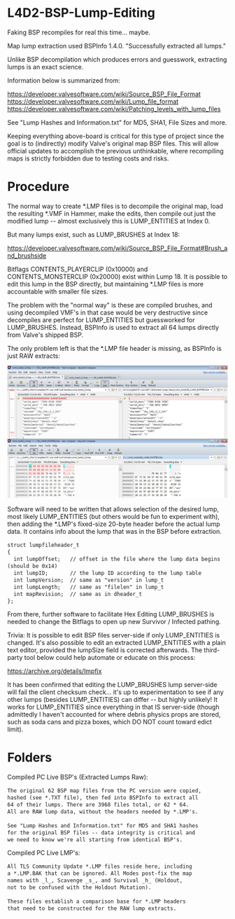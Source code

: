 # L4D2-BSP-Lump-Editing

Faking BSP recompiles for real this time... maybe.

Map lump extraction used BSPInfo 1.4.0. "Successfully extracted all lumps."

Unlike BSP decompilation which produces errors and guesswork, extracting
lumps is an exact science.

Information below is summarized from:

  https://developer.valvesoftware.com/wiki/Source_BSP_File_Format
  https://developer.valvesoftware.com/wiki/Lump_file_format
  https://developer.valvesoftware.com/wiki/Patching_levels_with_lump_files

See "Lump Hashes and Information.txt" for MD5, SHA1, File Sizes and more.

Keeping everything above-board is critical for this type of project since
the goal is to (indirectly) modify Valve's original map BSP files. This
will allow official updates to accomplish the previous unthinkable, where
recompiling maps is strictly forbidden due to testing costs and risks.

# Procedure

The normal way to create *.LMP files is to decompile the original map,
load the resulting *.VMF in Hammer, make the edits, then compile out just
the modified lump -- almost exclusively this is LUMP_ENTITIES at Index 0.

But many lumps exist, such as LUMP_BRUSHES at Index 18:

  https://developer.valvesoftware.com/wiki/Source_BSP_File_Format#Brush_and_brushside

Bitflags CONTENTS_PLAYERCLIP (0x10000) and CONTENTS_MONSTERCLIP (0x20000)
exist within Lump 18. It is possible to edit this lump in the BSP directly,
but maintaining *.LMP files is more accountable with smaller file sizes.

The problem with the "normal way" is these are compiled brushes, and using
decompiled VMF's in that case would be very destructive since decompiles
are perfect for LUMP_ENTITIES but guessworked for LUMP_BRUSHES. Instead,
BSPInfo is used to extract all 64 lumps directly from Valve's shipped BSP.

The only problem left is that the *.LMP file header is missing, as BSPInfo
is just RAW extracts:

  ![alt text](https://github.com/Tsuey/L4D2-BSP-Lump-Editing/blob/main/Only%20Header%20is%20Missing.jpg)

Software will need to be written that allows selection of the desired lump,
most likely LUMP_ENTITIES (but others would be fun to experiment with), then
adding the *.LMP's fixed-size 20-byte header before the actual lump data.
It contains info about the lump that was in the BSP before extraction.

    struct lumpfileheader_t
    {
      int lumpOffset;   // offset in the file where the lump data begins (should be 0x14)
      int lumpID;       // the lump ID according to the lump table
      int lumpVersion;  // same as "version" in lump_t	
      int lumpLength;   // same as "filelen" in lump_t
      int mapRevision;  // same as in dheader_t
    };

From there, further software to facilitate Hex Editing LUMP_BRUSHES is
needed to change the Bitflags to open up new Survivor / Infected pathing.

Trivia: It is possible to edit BSP files server-side if only LUMP_ENTITIES
is changed. It's also possible to edit an extracted LUMP_ENTITIES with a
plain text editor, provided the lumpSize field is corrected afterwards.
The third-party tool below could help automate or educate on this process:

  https://archive.org/details/lmpfix

It has been confirmed that editing the LUMP_BRUSHES lump server-side will
fail the client checksum check... it's up to experimentation to see if any
other lumps (besides LUMP_ENTITIES) can differ -- but highly unlikely! It
works for LUMP_ENTITIES since everything in that IS server-side (though
admittedly I haven't accounted for where debris physics props are stored,
such as soda cans and pizza boxes, which DO NOT count toward edict limit).

# Folders

Compiled PC Live BSP's (Extracted Lumps Raw):

    The original 62 BSP map files from the PC version were copied,
    hashed (see *.TXT file), then fed into BSPInfo to extract all
    64 of their lumps. There are 3968 files total, or 62 * 64.
    All are RAW lump data, without the headers needed by *.LMP's.

    See "Lump Hashes and Information.txt" for MD5 and SHA1 hashes
    for the original BSP files -- data integrity is critical and
    we need to know we're all starting from identical BSP's.

Compiled PC Live LMP's:

    All TLS Community Update *.LMP files reside here, including
    a *.LMP.BAK that can be ignored. All Modes post-fix the map
    names with _l_, Scavenge _s_, and Survival _h_ (Holdout,
    not to be confused with the Holdout Mutation).

    These files establish a comparison base for *.LMP headers
    that need to be constructed for the RAW lump extracts.
